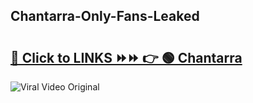 
 ## Chantarra-Only-Fans-Leaked

# <h2><a href="https://clipsfans.com/Chantarra&ref=git">🔗 Click to LINKS ⏩⏩ 👉 🟢 Chantarra </a></h2>

<a href="https://clipsfans.com/Chantarra&ref=git" rel="nofollow" data-target="animated-image.originalLink"><img src="https://i.ibb.co.com/xMMVF88/686577567.gif" alt="Viral Video Original" style="max-width: 100%; display: inline-block;" data-target="animated-image.originalImage"></a>
